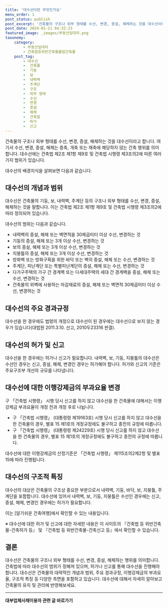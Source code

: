 ```yaml
---
title: '대수선이란 무엇인가요'
menu_order: 1
post_status: publish
post_excerpt: '건축물의 구조나 외부 형태를 수선, 변경, 증설, 해체하는 것을 대수선이라고 합니다. 여기서 수선, 변경, 증설, 해체는 증축, 개축 또는 재축에 해당하지 않는 건축 행위를 의미합니다. 대수선에는 건축법 제2조 제1항 제9호 및 건축법 시행령 제3조의2에 따른 여러 가지 범위가 있습니다.'
post_date: 2024-01-11 04:32:23
featured_image: _images/부동산임대차.png
taxonomy:
    category:
        - 부동산임대차
        - 건축법등위반건축물불법건축물
    post_tag:
        - 대수선
        -  건축물
        -  기둥
        -  보
        -  내력벽
        -  주계단
        -  구조
        -  외부 형태
        -  수선
        -  변경
        -  증설
        -  해체
        -  건축법
        -  허가
        -  신고
---
```



건축물의 구조나 외부 형태를 수선, 변경, 증설, 해체하는 것을 대수선이라고 합니다. 여기서 수선, 변경, 증설, 해체는 증축, 개축 또는 재축에 해당하지 않는 건축 행위를 의미합니다. 대수선에는 건축법 제2조 제1항 제9호 및 건축법 시행령 제3조의2에 따른 여러 가지 범위가 있습니다.

대수선의 배경지식을 살펴보면 다음과 같습니다.

## 대수선의 개념과 범위

대수선은 건축물의 기둥, 보, 내력벽, 주계단 등의 구조나 외부 형태를 수선, 변경, 증설, 해체하는 것을 말합니다. 이는 건축법 제2조 제1항 제9호 및 건축법 시행령 제3조의2에 따라 정의되어 있습니다.

대수선의 범위는 다음과 같습니다.

- 내력벽의 증설, 해체 또는 벽면적을 30제곱미터 이상 수선, 변경하는 것
- 기둥의 증설, 해체 또는 3개 이상 수선, 변경하는 것
- 보의 증설, 해체 또는 3개 이상 수선, 변경하는 것
- 지붕틀의 증설, 해체 또는 3개 이상 수선, 변경하는 것
- 방화벽 또는 방화구획을 위한 바닥 또는 벽의 증설, 해체 또는 수선, 변경하는 것
- 주계단, 피난계단 또는 특별피난계단의 증설, 해체 또는 수선, 변경하는 것
- 다가구주택의 가구 간 경계벽 또는 다세대주택의 세대 간 경계벽을 증설, 해체 또는 수선, 변경하는 것
- 건축물의 외벽에 사용하는 마감재료의 증설, 해체 또는 벽면적 30제곱미터 이상 수선, 변경하는 것

## 대수선의 주요 경과규정

대수선을 한 경우에도 법령의 개정으로 대수선이 된 경우에는 대수선으로 보지 않는 경우가 있습니다(대법원 2011.3.10. 선고, 2010두23316 판결).

## 대수선의 허가 및 신고

대수선을 한 경우에는 허가나 신고가 필요합니다. 내력벽, 보, 기둥, 지붕틀의 대수선은 수선인 경우는 신고, 증설, 해체, 변경인 경우는 허가해야 합니다. 허가와 신고의 기준은 주요구조부 개선의 규모를 나타냅니다.

## 대수선에 대한 이행강제금의 부과요율 변경

구 「건축법 시행령」 시행 당시 신고를 하지 않고 대수선을 한 건축물에 대해서는 이행강제금 부과요율이 개정 전과 개정 후로 나뉩니다.

- 구 「건축법 시행령」 (대통령령 제19163호) 시행 당시 신고를 하지 않고 대수선을 한 건축물의 경우, 별표 15 제1호의 개정규정에도 불구하고 종전의 규정에 따릅니다.
- 구 「건축법 시행령」 (대통령령 제24229호) 시행 당시 신고를 하지 않고 대수선을 한 건축물의 경우, 별표 15 제1호의 개정규정에도 불구하고 종전의 규정에 따릅니다.

대수선에 대한 이행강제금의 산정기준은 「건축법 시행령」 제115조의2제2항 및 별표 15에 따라 진행됩니다.

## 대수선의 구조적 특징

대수선의 대상은 건축물의 구조상 중요한 부분으로서 내력벽, 기둥, 바닥, 보, 지붕틀, 주계단을 포함합니다. 대수선에 있어서 내력벽, 보, 기둥, 지붕틀은 수선인 경우에는 신고, 증설, 해체, 변경인 경우에는 허가가 필요합니다.

이는 [알기쉬운 건축여행]에서 확인할 수 있는 내용입니다.

※ 대수선에 대한 허가 및 신고에 대한 자세한 내용은 이 사이트의 『건축법 등 위반건축물-건축허가 등』 및 『건축법 등 위반건축물-건축신고 등』에서 확인할 수 있습니다.

## 결론
대수선은 건축물의 구조나 외부 형태를 수선, 변경, 증설, 해체하는 행위를 의미합니다. 건축법에 따라 대수선의 범위가 정해져 있으며, 허가나 신고를 통해 대수선을 진행해야 합니다. 대수선은 건축물의 대략적인 개념과 범위, 주요 경과규정, 이행강제금의 부과요율, 구조적 특징 등 다양한 측면을 포함하고 있습니다. 대수선에 대해서 자세히 알아보고 건축물의 유지 및 관리에 반영해보세요.
<!-- wp:separator -->
<hr class="wp-block-separator has-alpha-channel-opacity"/>
<!-- /wp:separator -->

<!-- wp:group {"backgroundColor":"base","layout":{"type":"constrained"}} -->
<div class="wp-block-group has-base-background-color has-background"><!-- wp:paragraph {"align":"center","fontSize":"medium"} -->
<p class="has-text-align-center has-large-font-size"><strong>대부업체사채이용자 관련 글 바로가기</strong></p>
<!-- /wp:paragraph -->


<!-- wp:latest-posts
{"categories":[{"id":13558,"count":19,"description":"","link":"https://uknowlaw.com/category/%eb%8c%80%eb%b6%80%ec%97%85%ec%b2%b4%ec%82%ac%ec%b1%84%ec%9d%b4%ec%9a%a9%ec%9e%90/","name":"대부업체사채이용자","slug":"대부업체사채이용자","taxonomy":"category","parent":0,"meta":[],"_links":{"self":[{"href":"https://uknowlaw.com/wp-json/wp/v2/categories/13558"}],"collection":[{"href":"https://uknowlaw.com/wp-json/wp/v2/categories"}],"about":[{"href":"https://uknowlaw.com/wp-json/wp/v2/taxonomies/category"}],"wp:post_type":[{"href":"https://uknowlaw.com/wp-json/wp/v2/posts?categories=13558"}],"curies":[{"name":"wp","href":"https://api.w.org/{rel}","templated":true}]}}],"postsToShow":100,"excerptLength":28,"postLayout":"grid","columns":2,"featuredImageAlign":"left","featuredImageSizeSlug":"large","fontSize":"small"} /--></div>
<!-- /wp:group -->
